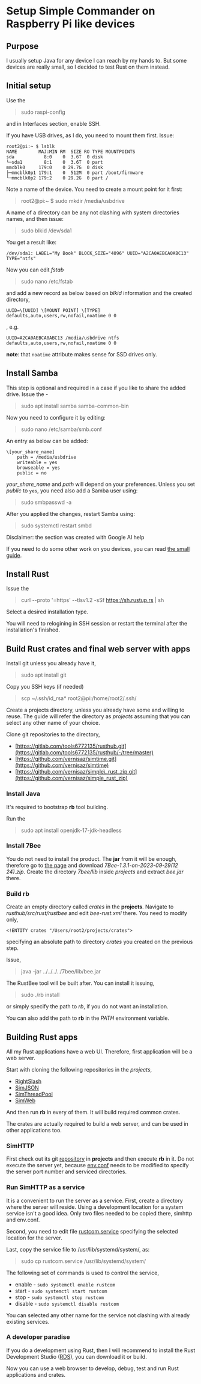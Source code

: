 # Setup Simple Commander on Raspberry Pi like devices

## Purpose
I usually setup Java for any device I can reach by my hands to. But some devices are
really small, so I decided to test Rust on them instead.

## Initial setup
Use the

> sudo raspi-config

and in Interfaces section, enable SSH.

If you have USB drives, as I do, you need to mount them first. Issue:

```
root2@pi:~ $ lsblk
NAME        MAJ:MIN RM  SIZE RO TYPE MOUNTPOINTS
sda           8:0    0  3.6T  0 disk 
└─sda1        8:1    0  3.6T  0 part 
mmcblk0     179:0    0 29.7G  0 disk 
├─mmcblk0p1 179:1    0  512M  0 part /boot/firmware
└─mmcblk0p2 179:2    0 29.2G  0 part /
```

Note a name of the device. You need to create a mount point for it first:

> root2@pi:~ $ sudo mkdir /media/usbdrive

A name of a directory can be any not clashing with system directories names, and then issue:

> sudo blkid /dev/sda1

You get a result like:

```
/dev/sda1: LABEL="My Book" BLOCK_SIZE="4096" UUID="A2CA0AEBCA0ABC13" TYPE="ntfs"
```

Now you can edit *fstab*

> sudo nano /etc/fstab

and add a new record as below based on *blkid* information and the created directory,

```
UUID=\[UUID] \[MOUNT POINT] \[TYPE] defaults,auto,users,rw,nofail,noatime 0 0
```

, e.g.

```
UUID=A2CA0AEBCA0ABC13 /media/usbdrive ntfs defaults,auto,users,rw,nofail,noatime 0 0
```
**note**: that `noatime` attribute makes sense for SSD drives only.

## Install Samba
This step is optional and required in a case if you like to share the added drive. Issue the -

> sudo apt install samba samba-common-bin

Now you need to configure it by editing:

> sudo nano /etc/samba/smb.conf

An entry as below can be added:

```
\[your_share_name]
    path = /media/usbdrive
    writeable = yes
    browseable = yes
    public = no
```

*your_share_name* and *path* will depend on your preferences. Unless you set *public* to `yes`, you need also add
a Samba user using:

> sudo smbpasswd -a <USERNAME>

After you applied the changes, restart Samba using:

> sudo systemctl restart smbd


Disclaimer: the section was created with Google AI help

If you need to do some other work on you devices, you can read [the small guide](https://sourceforge.net/p/tjws/git/ci/master/tree/1.x/doc/sbc/README.md).

## Install Rust

Issue the 

> curl --proto '=https' --tlsv1.2 -sSf https://sh.rustup.rs | sh

Select a desired installation type.

You will need to relogining in SSH session or restart the terminal after the installation's finished.

## Build Rust crates and final web server with apps

Install git unless you already have it,

> sudo apt install git

Copy you SSH keys (if needed)

> scp ~/.ssh/id_rsa* root2@pi:/home/root2/.ssh/

Create a projects directory, unless you already have some and willing to reuse. The guide will refer the directory
as _projects_ assuming that you can select any other name of your choice.

Clone git repositories to the directory,

- [https://gitlab.com/tools6772135/rusthub.git](https://gitlab.com/tools6772135/rusthub/-/tree/master)
- [https://github.com/vernisaz/simtime.git](https://github.com/vernisaz/simtime)
- [https://github.com/vernisaz/simple\_rust_zip.git](https://github.com/vernisaz/simple_rust_zip)

### Install Java

It's required to bootstrap **rb** tool building. 

Run the

> sudo apt install openjdk-17-jdk-headless

### Install 7Bee

You do not need to install the product. The **jar** from it will be enough, therefore go to [the page](https://sourceforge.net/projects/seven-bee/)
and download *7Bee-1.3.1-on-2023-09-29(12 24).zip*. Create the directory *7bee/lib* inside *projects* and extract *bee.jar* there.

### Build rb

Create an empty directory called _crates_ in the **projects**. Navigate to *rusthub/src/rust/rustbee*
and edit *bee-rust.xml* there. You need to modify only,

```
<!ENTITY crates "/Users/root2/projects/crates">
```
specifying an absolute path to directory *crates* you created on the previous step.

Issue,

> java -jar ../../../../7bee/lib/bee.jar

The RustBee tool will be built after. You can install it issuing,

> sudo ./rb install

or simply specify the path to *rb*, if you do not want an installation.

You can also add the path to **rb** in the *PATH* environment variable.

## Building Rust apps
All my Rust applications have a web UI. Therefore, first application will be a web server.

Start with cloning the following repositories in the *projects*,

- [RightSlash](https://github.com/vernisaz/right_slash)
- [SimJSON](https://github.com/vernisaz/simjson)
- [SimThreadPool](https://github.com/vernisaz/simtpool)
- [SimWeb](https://github.com/vernisaz/simweb)

And then run **rb** in every of them. It will build required common crates.

The crates are actually required to build a web server, and can be used in other
applications too.

### SimHTTP

First check out its git [repository](https://github.com/vernisaz/simhttp) in **projects** and then execute **rb** in it.
Do not execute the server yet, because [env.conf](https://github.com/vernisaz/simhttp/blob/master/env.conf) needs
to be modified to specify the server port number and serviced directories.

### Run SimHTTP as a service
It is a convenient to run the server as a service. First,  create a directory where the server will reside. Using a development
location for a system service isn't a good idea. Only two files needed to be copied there, simhttp and env.conf.

Second, you need to edit file [rustcom.service](https://github.com/vernisaz/simcom/blob/master/cfg/rustcom.service) specifying the
selected location for the server.

Last, copy the service file to /usr/lib/systemd/system/, as:

> sudo cp rustcom.service /usr/lib/systemd/system/

The following set of commands is used to control the service,

- enable - `sudo systemctl enable rustcom`
- start - `sudo systemctl start rustcom`
- stop - `sudo systemctl stop rustcom`
- disable - `sudo systemctl disable rustcom`

You can selected any other name for the service not clashing with already existing services.

### A developer paradise

If you do a development using Rust, then I will recommend to install the Rust Development Studio
([RDS](https://sourceforge.net/projects/rustdevelopmentstudio/)), you can download it or build.

Now you can use a web browser to develop, debug, test and run Rust applications and crates.



